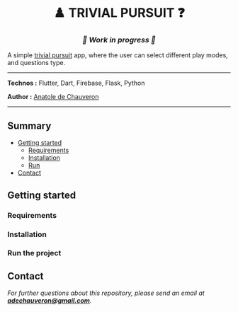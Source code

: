 <h1 align="center">♟️ TRIVIAL PURSUIT ❓</h1>

_<h3 align="center">🚧 Work in progress 🚧</h3>_

A simple [trivial pursuit](https://fr.wikipedia.org/wiki/Trivial_Pursuit) app, where the user can select different play modes, and questions type.

___

**Technos :** Flutter, Dart, Firebase, Flask, Python

**Author :** [Anatole de Chauveron](https://github.com/Anatole-DC)

___

## Summary

- [Getting started](#getting-started)
  - [Requirements](#requirements)
  - [Installation](#installation)
  - [Run](#run-the-project)
- [Contact](#contact)

## Getting started

### Requirements

### Installation

### Run the project

## Contact

_For further questions about this repository, please send an email at **adechauveron@gmail.com**._